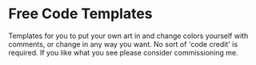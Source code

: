# Free Code Templates
Templates for you to put your own art in and change colors yourself with comments, or change in any way you want. No sort of 'code credit' is required.
If you like what you see please consider commissioning me.
